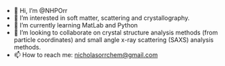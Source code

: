 - 👋 Hi, I’m @NHPOrr
- 👀 I’m interested in soft matter, scattering and crystallography. 
- 🌱 I’m currently learning MatLab and Python 
- 💞️ I’m looking to collaborate on crystal structure analysis methods (from particle coordinates) and small angle x-ray scattering (SAXS) analysis methods. 
- 📫 How to reach me: nicholasorrchem@gmail.com

<!---
NHPOrr/NHPOrr is a ✨ special ✨ repository because its `README.md` (this file) appears on your GitHub profile.
You can click the Preview link to take a look at your changes.
--->
